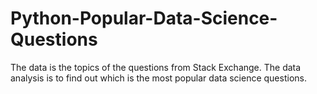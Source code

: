 # Python-Popular-Data-Science-Questions

The data is the topics of the questions from Stack Exchange. The data analysis is to find out which is the most popular data science questions. 
